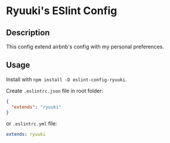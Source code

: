 # Ryuuki's ESlint Config

## Description
This config extend  airbnb's config with my personal preferences.

## Usage
Install with `npm install -D eslint-config-ryuuki`.

Create `.eslintrc.json` file in root folder:
```json
{
  "extends": "ryuuki"
}
```
or `.eslintrc.yml` file:
```yml
extends: ryuuki
```